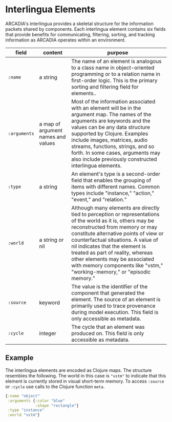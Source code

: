 Interlingua Elements
===

ARCADIA's interlingua provides a skeletal structure for the information packets shared by components. Each interlingua element contains six fields that provide benefits for communicating, filtering, sorting, and tracking information as ARCADIA operates within an environment.

| field | content | purpose |
|-|-|-|
| `:name` | a string | The name of an element is analogous to a class name in object-oriented programming or to a relation name in first-order logic. This is the primary sorting and filtering field for elements.. |
| `:arguments` | a map of argument names and values | Most of the information associated with an element will be in the argument map. The names of the arguments are keywords and the values can be any data structure supported by Clojure. Examples include images, matrices, audio streams, functions, strings, and so forth. In some cases, arguments may also include previously constructed interlingua elements. |
| `:type` | a string | An element's type is a second-order field that enables the grouping of items with different names. Common types include "instance," "action," "event," and "relation." |
| `:world` | a string or nil | Although many elements are directly tied to perception or representations of the world as it is, others may be reconstructed from memory or may constitute alternative points of view or counterfactual situations. A value of nil indicates that the element is treated as part of reality, whereas other elements may be associated with memory components like "vstm," "working-memory," or "episodic memory." |
| `:source` | keyword | The value is the identifier of the component that generated the element. The source of an element is primarily used to trace provenance during model execution. This field is only accessible as metadata. |
| `:cycle` | integer | The cycle that an element was produced on. This field is only accessible as metadata.

## Example

The interlingua elements are encoded as Clojure maps. The structure resembles the following. The world in this case is `"vstm"` to indicate that this element is currently stored in visual short-term memory. To access `:source` or `:cycle` use calls to the Clojure function `meta`.

```Clojure
{:name "object"
 :arguments {:color "blue"
             :shape "rectangle"}
 :type "instance"
 :world "vstm"}
```
